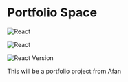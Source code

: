 # Portfolio Space

![React](https://img.shields.io/badge/react-%2320232a.svg?style=for-the-badge&logo=react&logoColor=%2361DAFB)

![React](https://img.shields.io/badge/React-18.0+-blue?logo=react)

![React Version](https://img.shields.io/badge/React-18.2.0-blue?logo=react)

This will be a portfolio project from Afan
